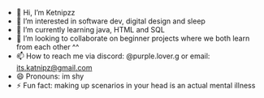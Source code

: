 - 👋 Hi, I’m Ketnipzz
- 👀 I’m interested in software dev, digital design and sleep
- 🌱 I’m currently learning java, HTML and SQL
- 💞️ I’m looking to collaborate on beginner projects where we both learn from each other ^^
- 📫 How to reach me via discord: @purple.lover.g or email: its.katnipz@gmail.com
- 😄 Pronouns: im shy
- ⚡ Fun fact: making up scenarios in your head is an actual mental illness

<!---
Ketnipz/Ketnipz is a ✨ special ✨ repository because its `README.md` (this file) appears on your GitHub profile.
You can click the Preview link to take a look at your changes.
--->
